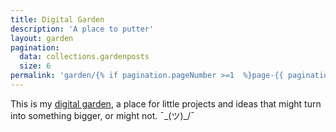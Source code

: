 ```yaml
---
title: Digital Garden
description: 'A place to putter'
layout: garden
pagination:
  data: collections.gardenposts
  size: 6
permalink: 'garden/{% if pagination.pageNumber >=1  %}page-{{ pagination.pageNumber + 1 }}/{% endif %}index.html'
---
```


This is my [digital garden](https://maggieappleton.com/garden-history), a place for little projects and ideas that might turn into something bigger, or might not. ¯\_(ツ)_/¯
